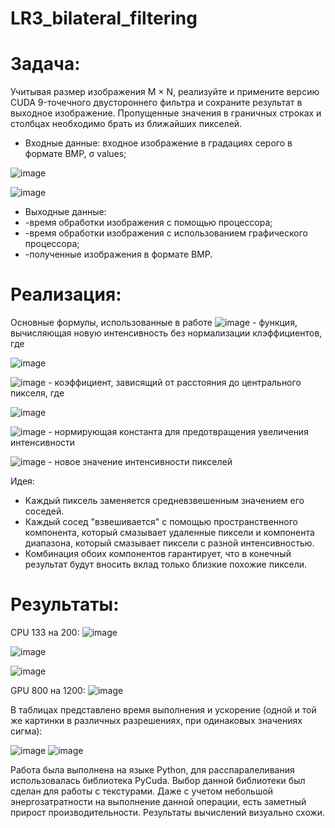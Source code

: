 # LR3_bilateral_filtering

# Задача:
Учитывая размер изображения M × N, реализуйте и примените версию CUDA 9-точечного двустороннего фильтра и сохраните результат в выходное изображение. Пропущенные значения в граничных строках и столбцах необходимо брать из ближайших пикселей.
- Входные данные: входное изображение в градациях серого в формате BMP, σ values;

![image](https://github.com/Won20/LR3_bilateral_filtering/assets/102918065/ea5f973b-6810-44d8-9e16-b34fae7ef3f4)

![image](https://github.com/Won20/LR3_bilateral_filtering/assets/102918065/92739b49-650d-45f0-9ad8-4a1919aa7287)


- Выходные данные:
- -время обработки изображения с помощью процессора;
- -время обработки изображения с использованием графического процессора;
- -полученные изображения в формате BMP.

# Реализация:
Основные формулы, использованные в работе
![image](https://github.com/Won20/LR3_bilateral_filtering/assets/102918065/691f9e3a-44f0-4abe-aaf1-d00758b35498) - функция, вычисляющая новую интенсивность без нормализации клэффициентов, где

![image](https://github.com/Won20/LR3_bilateral_filtering/assets/102918065/2c7cf626-b9e4-446e-af76-142b930d0411)

![image](https://github.com/Won20/LR3_bilateral_filtering/assets/102918065/299d0d90-f030-4923-9627-3bb5446d1ed3) - коэффициент, зависящий от расстояния до центрального пикселя, где

![image](https://github.com/Won20/LR3_bilateral_filtering/assets/102918065/a16f75a9-9eaf-4e18-8db0-f9136df118fe)

![image](https://github.com/Won20/LR3_bilateral_filtering/assets/102918065/1134ff43-9f83-4af7-ac16-1d327712a124) - нормирующая константа для предотвращения увеличения интенсивности 

![image](https://github.com/Won20/LR3_bilateral_filtering/assets/102918065/45e43093-cc2c-4c1b-81b7-1a6caf814132) - новое значение интенсивности пикселей

Идея:
- Каждый пиксель заменяется средневзвешенным значением его соседей.
- Каждый сосед "взвешивается" с помощью пространственного компонента, который смазывает удаленные пиксели и компонента диапазона, который смазывает пиксели с разной интенсивностью.
- Комбинация обоих компонентов гарантирует, что в конечный результат будут вносить вклад только близкие похожие пиксели.


# Результаты:
CPU 133 на 200:  ![image](https://github.com/Won20/LR3_bilateral_filtering/assets/102918065/9fc46681-e4c9-4532-b5d8-2c1475a39469)

![image](https://github.com/Won20/LR3_bilateral_filtering/assets/102918065/5c935239-2aa7-4c90-b051-73fefcfb2a69)

![image](https://github.com/Won20/LR3_bilateral_filtering/assets/102918065/9fdd55e6-fa67-4b51-8d24-29751512d623)



GPU 800 на 1200: ![image](https://github.com/Won20/LR3_bilateral_filtering/assets/102918065/a7fd573f-fe18-4195-9271-889147982cc6)

В таблицах представлено время выполнения и ускорение (одной и той же картинки в различных разрешениях, при одинаковых значениях сигма):

![image](https://github.com/Won20/LR3_bilateral_filtering/assets/102918065/2dbe9d7a-af13-46b0-9ea9-6fa6dbd5764f) 
![image](https://github.com/Won20/LR3_bilateral_filtering/assets/102918065/80dc054d-9055-4697-8c13-08daede921a3)

Работа была выполнена на языке Python, для расспаралеливания использовалась библиотека PyCuda. Выбор данной библиотеки был сделан для работы с текстурами.
Даже с учетом небольшой энергозатратности на выполнение данной операции, есть заметный прирост производительности.
Результаты вычислений визуально схожи.


